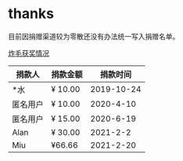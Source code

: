 # thanks
目前因捐赠渠道较为零散还没有办法统一写入捐赠名单。

[炸毛获奖情况](https://github.com/zhamao-robot/thanks/blob/master/reward.md)

| 捐款人 | 捐款金额 | 捐款时间 |
| --- | --- | --- |
| \*水 | ¥ 10.00 | 2019-10-24 |
| 匿名用户 | ¥ 10.00 | 2020-4-10 |
| 匿名用户 | ¥ 15.00 | 2020-6-19 |
| Alan | ¥ 30.00 | 2021-2-2 |
| Miu | ¥66.66 | 2021-2-20 |
